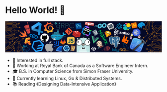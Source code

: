 # Hello World! 👋

![](https://github.com/PepperoniBlvd/PepperoniBlvd/blob/main/icons/header_.png)

* 🧐   Interested in full stack.
* 💼   Working at Royal Bank of Canada as a Software Engineer Intern.
* 🎓   B.S. in Computer Science from Simon Fraser University.
* 🌱   Currently learning Linux, Go & Distributed Systems.
* 📚   Reading 《Designing Data-Intensive Application》

<!--
**PepperoniBlvd/PepperoniBlvd** is a ✨ _special_ ✨ repository because its `README.md` (this file) appears on your GitHub profile.

Here are some ideas to get you started:

- 🔭 I’m currently working on ...
- 🌱 I’m currently learning ...
- 👯 I’m looking to collaborate on ...
- 🤔 I’m looking for help with ...
- 💬 Ask me about ...
- 📫 How to reach me: ...
- 😄 Pronouns: ...
- ⚡ Fun fact: ...
-->

